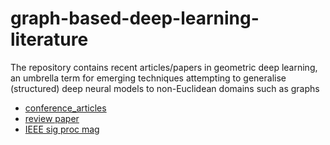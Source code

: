 # graph-based-deep-learning-literature

The repository contains recent articles/papers in geometric deep learning, an umbrella term for emerging techniques attempting to generalise (structured) deep neural models to non-Euclidean domains such as graphs

- [conference_articles](https://github.com/naganandy/geometric-deep-learning-literature/blob/master/conference-journal-articles/README.md)
- [review paper](https://arxiv.org/abs/1611.08097)
- [IEEE sig proc mag](https://docs.google.com/uc?export=download&id=0B-aDWjDc-gnnb2w4M2hma0NvV0U)
